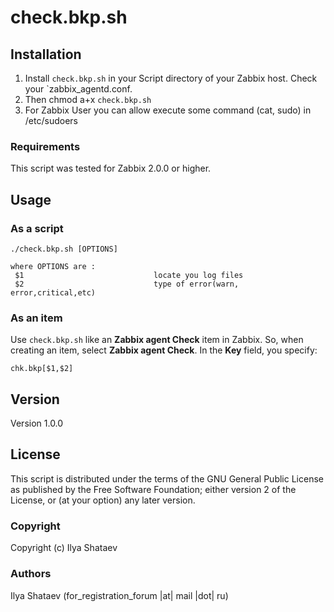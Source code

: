 check.bkp.sh
===========

Installation
------------

1. Install `check.bkp.sh` in your Script directory of your Zabbix host. Check your `zabbix_agentd.conf.
2. Then chmod a+x `check.bkp.sh`
3. For Zabbix User you can allow execute some command (cat, sudo) in /etc/sudoers

### Requirements

This script was tested for Zabbix 2.0.0 or higher.

Usage
-----

### As a script
    ./check.bkp.sh [OPTIONS]

    where OPTIONS are :
     $1								locate you log files
     $2								type of error(warn, error,critical,etc)					  
     
### As an item
Use `check.bkp.sh` like an **Zabbix agent Check** item in Zabbix.  So, when creating an item, select **Zabbix agent Check**.  In the **Key** field, you specify:

    chk.bkp[$1,$2]

Version
-------

Version 1.0.0

License
-------

This script is distributed under the terms of the GNU General Public License as published by the Free Software Foundation; either version 2 of the License, or (at your option) any later version.

### Copyright

  Copyright (c) Ilya Shataev

### Authors

  Ilya Shataev
  (for_registration_forum |at| mail |dot| ru)
